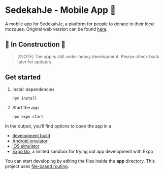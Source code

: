 SedekahJe - Mobile App 🕌
=========================

A mobile app for SedekahJe, a platform for people to donate to their local mosques. Original web version can be found [here](https://sedekahje.com/).

🚧 **In Construction** 🚧
-------------------------

> [!NOTE] The app is still under heavy development. Please check back later for updates.

Get started
-----------

1.	Install dependencies

	```bash
	npm install
	```

2.	Start the app

	```bash
	npx expo start
	```

In the output, you'll find options to open the app in a

-	[development build](https://docs.expo.dev/develop/development-builds/introduction/)
-	[Android emulator](https://docs.expo.dev/workflow/android-studio-emulator/)
-	[iOS simulator](https://docs.expo.dev/workflow/ios-simulator/)
-	[Expo Go](https://expo.dev/go), a limited sandbox for trying out app development with Expo

You can start developing by editing the files inside the **app** directory. This project uses [file-based routing](https://docs.expo.dev/router/introduction).
